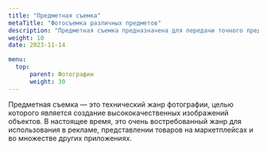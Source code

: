 ```yaml
---
title: "Предметная съемка"
metaTitle: "Фотосъемка различных предметов"
description: "Предметная съемка предназначена для передачи точного представления о предметах: формы, цвета, текстуры."
weight: 10
date: 2023-11-14

menu:
  top:
      parent: Фотографии
      weight: 30
---
```


Предметная съемка — это технический жанр фотографии, целью которого является создание высококачественных изображений объектов. В настоящее время, это очень востребованный жанр для использования в рекламе, представлении товаров на маркетплейсах и во множестве других приложениях.
